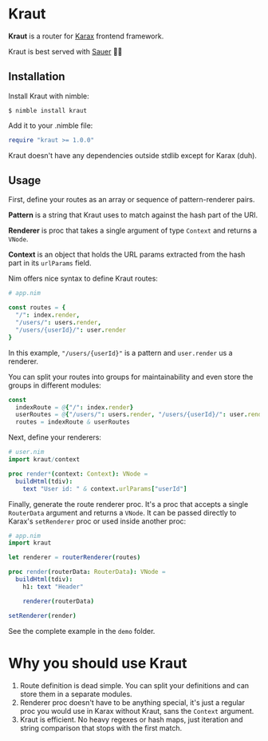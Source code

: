 # Kraut

**Kraut** is a router for [Karax](https://github.com/karaxnim/karax) frontend framework.

Kraut is best served with [Sauer](https://github.com/moigagoo/sauer) 👨‍🍳

## Installation

Install Kraut with nimble:

```
$ nimble install kraut
```

Add it to your .nimble file:

```nim
require "kraut >= 1.0.0"
```

Kraut doesn't have any dependencies outside stdlib except for Karax (duh).


## Usage

First, define your routes as an array or sequence of pattern-renderer pairs.

**Pattern** is a string that Kraut uses to match against the hash part of the URI.

**Renderer** is proc that takes a single argument of type `Context` and returns a `VNode`.

**Context** is an object that holds the URL params extracted from the hash part in its `urlParams` field.

Nim offers nice syntax to define Kraut routes:

```nim
# app.nim

const routes = {
  "/": index.render,
  "/users/": users.render,
  "/users/{userId}/": user.render
}
```

In this example, `"/users/{userId}"` is a pattern and `user.render` us a renderer.

You can split your routes into groups for maintainability and even store the groups in different modules:

```nim
const
  indexRoute = @{"/": index.render}
  userRoutes = @{"/users/": users.render, "/users/{userId}/": user.render}
  routes = indexRoute & userRoutes
```

Next, define your renderers:

```nim
# user.nim
import kraut/context

proc render*(context: Context): VNode =
  buildHtml(tdiv):
    text "User id: " & context.urlParams["userId"]
```

Finally, generate the route renderer proc. It's a proc that accepts a single `RouterData` argument and returns a `VNode`. It can be passed directly to Karax's `setRenderer` proc or used inside another proc:

```nim
# app.nim
import kraut

let renderer = routerRenderer(routes)

proc render(routerData: RouterData): VNode = 
  buildHtml(tdiv):
    h1: text "Header"

    renderer(routerData)

setRenderer(render)
```

See the complete example in the `demo` folder.


# Why you should use Kraut

1. Route definition is dead simple. You can split your definitions and can store them in a separate modules.
2. Renderer proc doesn't have to be anything special, it's just a regular proc you would use in Karax without Kraut, sans the `Context` argument.
3. Kraut is efficient. No heavy regexes or hash maps, just iteration and string comparison that stops with the first match.

